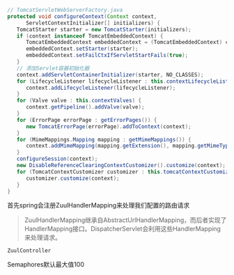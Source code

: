 ```java
// TomcatServletWebServerFactory.java
protected void configureContext(Context context,
      ServletContextInitializer[] initializers) {
   TomcatStarter starter = new TomcatStarter(initializers);
   if (context instanceof TomcatEmbeddedContext) {
      TomcatEmbeddedContext embeddedContext = (TomcatEmbeddedContext) context;
      embeddedContext.setStarter(starter);
      embeddedContext.setFailCtxIfServletStartFails(true);
   }
   // 添加Servlet容器初始化器
   context.addServletContainerInitializer(starter, NO_CLASSES);
   for (LifecycleListener lifecycleListener : this.contextLifecycleListeners) {
      context.addLifecycleListener(lifecycleListener);
   }
   for (Valve valve : this.contextValves) {
      context.getPipeline().addValve(valve);
   }
   for (ErrorPage errorPage : getErrorPages()) {
      new TomcatErrorPage(errorPage).addToContext(context);
   }
   for (MimeMappings.Mapping mapping : getMimeMappings()) {
      context.addMimeMapping(mapping.getExtension(), mapping.getMimeType());
   }
   configureSession(context);
   new DisableReferenceClearingContextCustomizer().customize(context);
   for (TomcatContextCustomizer customizer : this.tomcatContextCustomizers) {
      customizer.customize(context);
   }
}
```

























首先spring会注册ZuulHandlerMapping来处理我们配置的路由请求

> ZuulHandlerMapping继承自AbstractUrlHandlerMapping，而后者实现了HandlerMapping接口。DispatcherServlet会利用这些HandlerMapping来处理请求。



```
ZuulController
```







Semaphores默认最大值100





















